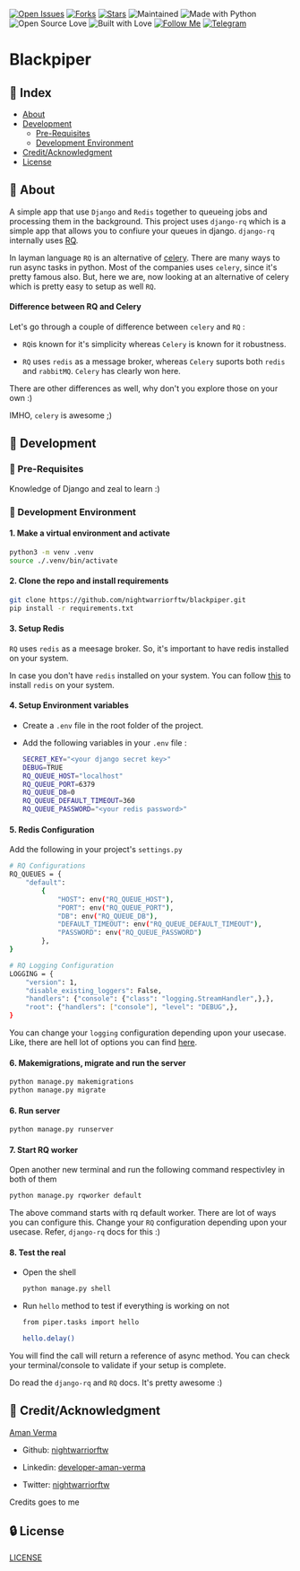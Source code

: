 [![Open Issues](https://img.shields.io/github/issues/nightwarriorftw/scale?style=for-the-badge&logo=github)](https://github.com/nightwarriorftw/scale/issues) [![Forks](https://img.shields.io/github/forks/nightwarriorftw/scale?style=for-the-badge&logo=github)](https://github.com/nightwarriorftw/scale/network/members) [![Stars](https://img.shields.io/github/stars/nightwarriorftw/scale?style=for-the-badge&logo=reverbnation)](https://github.com/nightwarriorftw/scale/stargazers) ![Maintained](https://img.shields.io/maintenance/yes/2021?style=for-the-badge&logo=github) ![Made with Python](https://img.shields.io/badge/Made%20with-Python-blueviolet?style=for-the-badge&logo=python)![Open Source Love](https://img.shields.io/badge/Open%20Source-%E2%99%A5-red?style=for-the-badge&logo=open-source-initiative) ![Built with Love](https://img.shields.io/badge/Built%20With-%E2%99%A5-critical?style=for-the-badge&logo=ko-fi) [![Follow Me](https://img.shields.io/twitter/follow/nightwarriorftw?color=blue&label=Follow%20%40nightwarriorftw&logo=twitter&style=for-the-badge)](https://twitter.com/intent/follow?screen_name=nightwarriorftw) [![Telegram](https://img.shields.io/badge/Telegram-Chat-informational?style=for-the-badge&logo=telegram)](https://telegram.me/nightwarriorftw)

# Blackpiper

## :ledger: Index

- [About](#beginner-about)
- [Development](#wrench-development)
  - [Pre-Requisites](#notebook-pre-requisites)
  - [Development Environment](#nut_and_bolt-development-environment)
- [Credit/Acknowledgment](#star2-creditacknowledgment)
- [License](#lock-license)

## :beginner: About

A simple app that use `Django` and `Redis` together to queueing jobs and processing them in the background.
This project uses `django-rq` which is a simple app that allows you to confiure your queues in django. `django-rq` internally uses [RQ](https://python-rq.org/).

In layman language `RQ` is an alternative of [celery](https://docs.celeryproject.org/en/stable/).
There are many ways to run async tasks in python. Most of the companies uses `celery`, since it's pretty famous also. But, here we are, now looking at an alternative of celery which is pretty easy to setup as well `RQ`.

#### Difference between RQ and Celery

Let's go through a couple of difference between `celery` and `RQ` :

- `RQ`is known for it's simplicity whereas `Celery` is known for it robustness.

- `RQ` uses `redis` as a message broker, whereas `Celery` suports both `redis` and `rabbitMQ`. `Celery` has clearly won here.

There are other differences as well, why don't you explore those on your own :)

IMHO, `celery` is awesome ;)

## :wrench: Development

### :notebook: Pre-Requisites

Knowledge of Django and zeal to learn :)

### :nut_and_bolt: Development Environment

#### 1. Make a virtual environment and activate

```BASH
python3 -m venv .venv
source ./.venv/bin/activate
```

#### 2. Clone the repo and install requirements

```BASH
git clone https://github.com/nightwarriorftw/blackpiper.git
pip install -r requirements.txt
```

#### 3. Setup Redis

`RQ` uses `redis` as a meesage broker. So, it's important to have redis installed on your system.

In case you don't have `redis` installed on your system. You can follow [this](https://www.digitalocean.com/community/tutorials/how-to-install-and-secure-redis-on-ubuntu-20-04) to install `redis` on your system.

#### 4. Setup Environment variables

- Create a `.env` file in the root folder of the project.

- Add the following variables in your `.env` file :

    ```BASH
    SECRET_KEY="<your django secret key>"
    DEBUG=TRUE
    RQ_QUEUE_HOST="localhost"
    RQ_QUEUE_PORT=6379
    RQ_QUEUE_DB=0
    RQ_QUEUE_DEFAULT_TIMEOUT=360
    RQ_QUEUE_PASSWORD="<your redis password>"

    ```

#### 5. Redis Configuration

Add the following in your project's `settings.py`

```BASH
# RQ Configurations
RQ_QUEUES = {
    "default": 
        {
            "HOST": env("RQ_QUEUE_HOST"), 
            "PORT": env("RQ_QUEUE_PORT"), 
            "DB": env("RQ_QUEUE_DB"), 
            "DEFAULT_TIMEOUT": env("RQ_QUEUE_DEFAULT_TIMEOUT"),
            "PASSWORD": env("RQ_QUEUE_PASSWORD")
        },
}

# RQ Logging Configuration
LOGGING = {
    "version": 1,
    "disable_existing_loggers": False,
    "handlers": {"console": {"class": "logging.StreamHandler",},},
    "root": {"handlers": ["console"], "level": "DEBUG",},
}
```

You can change your `logging` configuration depending upon your usecase. Like, there are hell lot of options you can find [here](https://github.com/rq/django-rq#configuring-logging).

#### 6. Makemigrations, migrate and run the server

```BASH
python manage.py makemigrations
python manage.py migrate
```

#### 6. Run server

```BASH
python manage.py runserver
```

#### 7. Start RQ worker

Open another new terminal and run the following command respectivley in both of them

```BASH
python manage.py rqworker default
```

The above command starts with rq default worker. There are lot of ways you can configure this. Change your `RQ` configuration depending upon your usecase. Refer, `django-rq` docs for this :)

#### 8. Test the real

- Open the shell

    ```BASH
    python manage.py shell
    ```

- Run `hello` method to test if everything is working on not

    ```BASH
    from piper.tasks import hello
    
    hello.delay()
    ```

You will find the call will return a reference of async method. You can check your terminal/console to validate if your setup is complete.

Do read the `django-rq` and `RQ` docs. It's pretty awesome :)

## :star2: Credit/Acknowledgment

[Aman Verma](https://nightwarriorftw.netlify.app)

- Github: [nightwarriorftw](https://github.com/nightwarriorftw)

- Linkedin: [developer-aman-verma](https://linkedin.com/in/developer-aman-verma)

- Twitter: [nightwarriorftw](https://twitter.com/nightwarriorftw)

Credits goes to me

## :lock: License

[LICENSE](/LICENSE)
